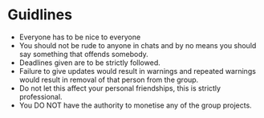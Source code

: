 # Guidlines
  - Everyone has to be nice to everyone
  - You should not be rude to anyone in chats and by no means you should say something that offends somebody.
  - Deadlines given are to be strictly followed.
  - Failure to give updates would result in warnings and repeated warnings would result in removal of that person from the group.
  - Do not let this affect your personal friendships, this is strictly professional.
  - You DO NOT have the authority to monetise any of the group projects. 
